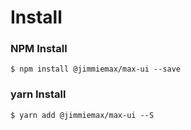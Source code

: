 # Install

### NPM Install 
```
$ npm install @jimmiemax/max-ui --save
```
### yarn Install 
```
$ yarn add @jimmiemax/max-ui --S
```
